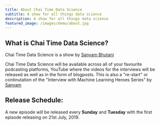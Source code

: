 ```yaml
---
title: About Chai Time Data Science
subtitle: A show for all things data science
description: A show for all things data science
featured_image: /images/demo/about.jpg
---
```


## What is Chai Time Data Science?

Chai Time Data Science is a show by [Sanyam Bhutani](https://twitter.com/bhutanisanyam1)

Chai Time Data Science will be available across all of your favourite podcasting platforms, YouTube where the videos for the interviews will be released as well as in the form of blogposts. This is also a "re-start" or continutation of the "Interview with Machine Learning Heroes Series" by [Sanyam](https://twitter.com/bhutanisanyam1)

## Release Schedule: 

A new episode will be released every **Sunday** and **Tuesday** with the first episode releasing on 21st July, 2019.



